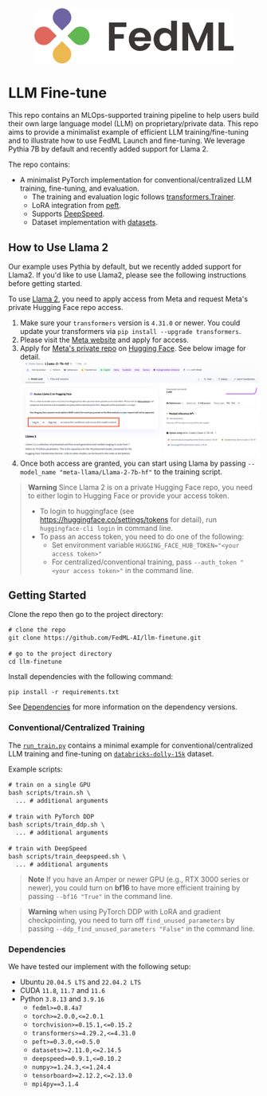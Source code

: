 <div align="center">
 <img src="assets/fedml_logo_light_mode.png" width="400px" alt="FedML logo">
</div>

# LLM Fine-tune

This repo contains an MLOps-supported training pipeline to help users build their own large language model (LLM) on proprietary/private
data.
This repo aims to provide a minimalist example of efficient LLM training/fine-tuning
and to illustrate how to use FedML Launch and fine-tuning.
We leverage Pythia 7B by default and recently added support for Llama 2.

The repo contains:

- A minimalist PyTorch implementation for conventional/centralized LLM training, fine-tuning, and evaluation.
    - The training and evaluation logic follows [transformers.Trainer](https://huggingface.co/docs/transformers/main_classes/trainer).
    - LoRA integration from [peft](https://github.com/huggingface/peft).
    - Supports [DeepSpeed](https://www.deepspeed.ai/).
    - Dataset implementation with [datasets](https://huggingface.co/docs/datasets/index).

## How to Use Llama 2

Our example uses Pythia by default, but we recently added support for Llama2.
If you'd like to use Llama2, please see the following instructions before getting started.

To use [Llama 2](https://ai.meta.com/llama/), you need to apply access from Meta and request Meta's private
Hugging Face repo access.

1. Make sure your `transformers` version is `4.31.0` or newer. You could update your transformers via
   `pip install --upgrade transformers`.
2. Please visit the [Meta website](https://ai.meta.com/resources/models-and-libraries/llama-downloads/) and apply for
   access.
3. Apply for [Meta's private repo](https://huggingface.co/meta-llama/Llama-2-7b-hf)
   on [Hugging Face](https://huggingface.co/meta-llama/Llama-2-7b-hf). See below image for detail.
   ![Meta's private repo on Hugging Face](assets/Llama/huggingface_llama_repo.png)
4. Once both access are granted, you can start using Llama by passing `--model_name "meta-llama/Llama-2-7b-hf"` to the training script.

> **Warning**
> Since Llama 2 is on a private Hugging Face repo, you need to either login to Hugging Face or provide your access token.
> - To login to huggingface (see https://huggingface.co/settings/tokens for detail), run `huggingface-cli login` in
    command line.
> - To pass an access token, you need to do one of the following:
>   - Set environment variable `HUGGING_FACE_HUB_TOKEN="<your access token>"`
>   - For centralized/conventional training, pass `--auth_token "<your access token>"` in the command line.

## Getting Started

Clone the repo then go to the project directory:

```shell
# clone the repo
git clone https://github.com/FedML-AI/llm-finetune.git

# go to the project directory
cd llm-finetune
```

Install dependencies with the following command:

```shell
pip install -r requirements.txt
```

See [Dependencies](#dependencies) for more information on the dependency versions.

### Conventional/Centralized Training

The [`run_train.py`](run_train.py) contains a minimal example for conventional/centralized LLM training and fine-tuning
on [`databricks-dolly-15k`](https://huggingface.co/datasets/FedML/databricks-dolly-15k-niid) dataset.

Example scripts:

```shell
# train on a single GPU
bash scripts/train.sh \
  ... # additional arguments

# train with PyTorch DDP
bash scripts/train_ddp.sh \
  ... # additional arguments

# train with DeepSpeed
bash scripts/train_deepspeed.sh \
  ... # additional arguments
```

> **Note**
> If you have an Amper or newer GPU (e.g., RTX 3000 series or newer), you could turn on **bf16** to have more
> efficient training by passing `--bf16 "True"` in the command line.

> **Warning**
> when using PyTorch DDP with LoRA and gradient checkpointing, you need to turn off `find_unused_parameters`
> by passing `--ddp_find_unused_parameters "False"` in the command line.

### Dependencies

We have tested our implement with the following setup:

- Ubuntu `20.04.5 LTS` and `22.04.2 LTS`
- CUDA `11.8`, `11.7` and `11.6`
- Python `3.8.13` and `3.9.16`
    - `fedml>=0.8.4a7`
    - `torch>=2.0.0,<=2.0.1`
    - `torchvision>=0.15.1,<=0.15.2`
    - `transformers>=4.29.2,<=4.31.0`
    - `peft>=0.3.0,<=0.5.0`
    - `datasets>=2.11.0,<=2.14.5`
    - `deepspeed>=0.9.1,<=0.10.2`
    - `numpy>=1.24.3,<=1.24.4`
    - `tensorboard>=2.12.2,<=2.13.0`
    - `mpi4py==3.1.4`

